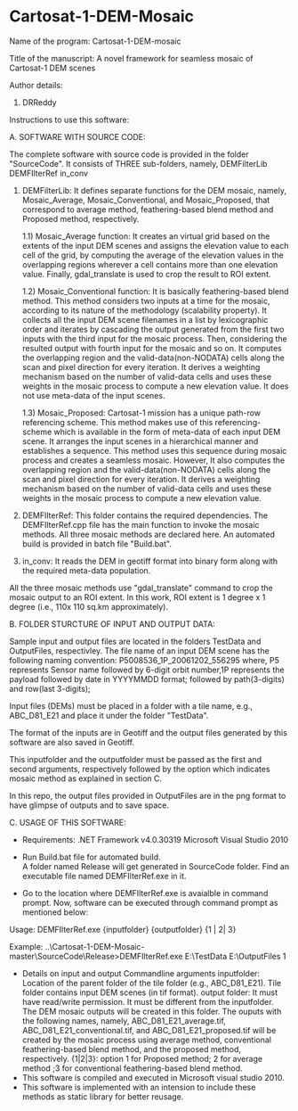 # Cartosat-1-DEM-Mosaic
Name of the program: Cartosat-1-DEM-mosaic

Title of the manuscript: A novel framework for seamless mosaic of Cartosat-1 DEM scenes

Author details:

1. DRReddy

Instructions to use this software:

A. SOFTWARE WITH SOURCE CODE:

The complete software with source code is provided in the folder "SourceCode". It consists of THREE sub-folders, namely,
DEMFilterLib
DEMFIlterRef
in_conv


1) DEMFilterLib: It defines separate functions for the DEM mosaic, namely, Mosaic_Average, Mosaic_Conventional, and Mosaic_Proposed, that correspond to average method, feathering-based blend method and Proposed method, respectively.

	1.1) Mosaic_Average function: It creates an virtual grid based on the extents of the input DEM scenes and assigns the elevation value to each cell of the grid, by computing the average of the elevation values in the overlapping regions wherever a cell contains more than one elevation value. Finally, gdal_translate is used to crop the result to ROI extent.

 	1.2) Mosaic_Conventional function: It is basically feathering-based blend method. This method considers two inputs at a time for the mosaic, according to its nature of the methodology (scalability property). It collects all the input DEM scene filenames in a list by lexicographic order and iterates by cascading the output generated from the first two inputs with the third input for the	mosaic process. Then, considering the resulted output with fourth input for the mosaic and so on. It computes the overlapping region and the valid-data(non-NODATA) cells along the scan and pixel direction for every iteration. It derives a weighting mechanism based on the number of valid-data cells and uses these weights in the mosaic process to compute a new elevation value. It does not use meta-data of the input scenes. 

	1.3) Mosaic_Proposed: Cartosat-1 mission has a unique path-row referencing scheme. This method makes use of this referencing-scheme which is available in the form of meta-data of each input DEM scene. It arranges the input scenes in a hierarchical manner and establishes a sequence. This method uses this sequence during mosaic process and creates a seamless mosaic. However, It also computes the overlapping region and the valid-data(non-NODATA) cells along the scan and pixel direction for every iteration. It derives a weighting mechanism based on the number of valid-data cells and uses these weights in the mosaic process to compute a new elevation value.

	
2) DEMFIlterRef: This folder contains the required dependencies. The DEMFIlterRef.cpp file has the main function to invoke the mosaic methods. All three mosaic methods are declared here. An automated build is provided in batch file "Build.bat".

3) in_conv: It reads the DEM in geotiff format into binary form along with the required meta-data population.

All the three mosaic methods use "gdal_translate" command to crop the mosaic output to an ROI extent. In this work, ROI extent is 1 degree x 1 degree (i.e., 110x 110 sq.km approximately).


B. FOLDER STURCTURE OF INPUT AND OUTPUT DATA:

   Sample input and output files are located in the folders TestData and OutputFiles, respectivley.
   The file name of an input DEM scene has the following naming convention:     P5008536_1P_20061202_556295
     where, P5 represents Sensor name followed by 6-digit orbit number,1P represents the payload followed by date in YYYYMMDD format; followed by path(3-digits) and row(last 3-digits);

Input files (DEMs) must be placed in a folder with a tile name, e.g., ABC_D81_E21 and place it under the folder "TestData".
   
The format of the inputs are in Geotiff and the output files generated by this software are also saved in Geotiff. 

This inputfolder and the outputfolder must be passed as the first and second arguments, respectively followed by the option which indicates mosaic method as explained in section C.

   In this repo, the output files provided in OutputFiles are in the png format to have glimpse of outputs and to save space.     
          
C. USAGE OF THIS SOFTWARE:

* Requirements:
.NET Framework v4.0.30319
Microsoft Visual Studio 2010

* Run Build.bat file for automated build.  
 A folder named Release will get generated in SourceCode folder. Find an executable file named DEMFIlterRef.exe in it. 

* Go to the location where DEMFIlterRef.exe is avaialble in command prompt.
Now, software can be executed through command prompt as mentioned below:   
   
Usage: DEMFIlterRef.exe {inputfolder} {outputfolder} {1 | 2| 3}
   
Example:
..\Cartosat-1-DEM-Mosaic-master\SourceCode\Release>DEMFIlterRef.exe E:\TestData E:\OutputFiles 1

* Details on input and output Commandline arguments
 inputfolder: Location of the parent folder of the tile folder (e.g., ABC_D81_E21). Tile folder contains input DEM scenes (in tif format).
  output folder: It must have read/write permission. It must be different from the inputfolder. The DEM mosaic outputs will be created in this folder. The ouputs with the following names, namely, ABC_D81_E21_average.tif, ABC_D81_E21_conventional.tif, and ABC_D81_E21_proposed.tif will be created by the mosaic process using average method, conventional feathering-based blend method, and the proposed method, respectively.
  {1|2|3}: option 1 for Proposed method; 2 for average method ;3 for conventional feathering-based blend method.
*   This software is compiled and executed in Microsoft visual studio 2010.
* This software is implemented with an intension to include these methods as static library for better reusage. 

